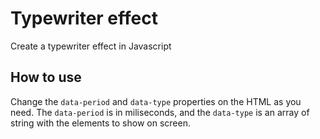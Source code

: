 # Typewriter effect
Create a typewriter effect in Javascript

## How to use
Change the `data-period` and `data-type` properties on the HTML as you need. The `data-period` is in miliseconds, and the `data-type` is an array of string with the elements to show on screen.
